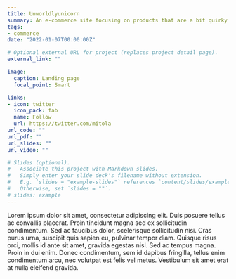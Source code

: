```yaml
---
title: Unworldlyunicorn
summary: An e-commerce site focusing on products that are a bit quirky but at all times unicorny! 
tags:
- commerce
date: "2022-01-07T00:00:00Z"

# Optional external URL for project (replaces project detail page).
external_link: ""

image:
  caption: Landing page
  focal_point: Smart

links:
- icon: twitter
  icon_pack: fab
  name: Follow
  url: https://twitter.com/mitola
url_code: ""
url_pdf: ""
url_slides: ""
url_video: ""

# Slides (optional).
#   Associate this project with Markdown slides.
#   Simply enter your slide deck's filename without extension.
#   E.g. `slides = "example-slides"` references `content/slides/example-slides.md`.
#   Otherwise, set `slides = ""`.
# slides: example
---
```


Lorem ipsum dolor sit amet, consectetur adipiscing elit. Duis posuere tellus ac convallis placerat. Proin tincidunt magna sed ex sollicitudin condimentum. Sed ac faucibus dolor, scelerisque sollicitudin nisi. Cras purus urna, suscipit quis sapien eu, pulvinar tempor diam. Quisque risus orci, mollis id ante sit amet, gravida egestas nisl. Sed ac tempus magna. Proin in dui enim. Donec condimentum, sem id dapibus fringilla, tellus enim condimentum arcu, nec volutpat est felis vel metus. Vestibulum sit amet erat at nulla eleifend gravida.